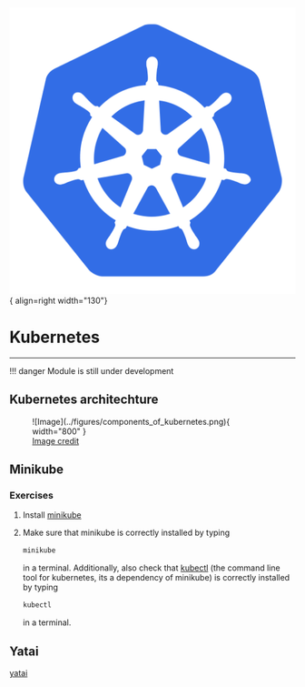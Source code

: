 ![Logo](../figures/icons/kubernetes.png){ align=right width="130"}

# Kubernetes

---

!!! danger
    Module is still under development

## Kubernetes architechture

<figure markdown>
  ![Image](../figures/components_of_kubernetes.png){ width="800" }
  <figcaption> <a href="https://kubernetes.io/docs/concepts/overview/components/"> Image credit </a> </figcaption>
</figure>

## Minikube

### Exercises

1. Install [minikube](https://minikube.sigs.k8s.io/docs/start/)

2. Make sure that minikube is correctly installed by typing

    ```bash
    minikube
    ```

    in a terminal. Additionally, also check that [kubectl](https://kubernetes.io/docs/reference/kubectl/kubectl/) (the
    command line tool for kubernetes, its a dependency of minikube) is correctly installed by typing

    ```bash
    kubectl
    ```

    in a terminal.

## Yatai

[yatai](https://github.com/bentoml/Yatai)
